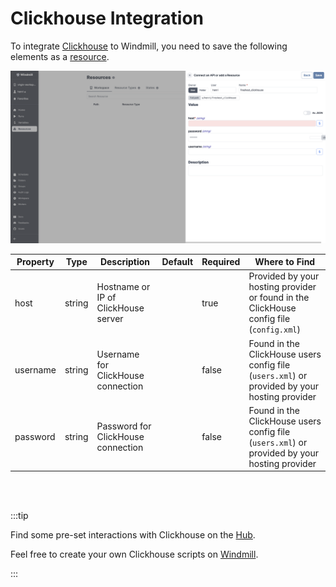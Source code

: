 # Clickhouse Integration

To integrate [Clickhouse](https://clickhouse.com/) to Windmill, you need to save the following elements as a [resource](../core_concepts/3_resources_and_types/index.md).

![Add Clickhouse Resource](../assets/integrations/add-clickhouse.png)

| Property | Type   | Description                         | Default | Required | Where to Find                                                                                |
| -------- | ------ | ----------------------------------- | ------- | -------- | -------------------------------------------------------------------------------------------- |
| host     | string | Hostname or IP of ClickHouse server |         | true     | Provided by your hosting provider or found in the ClickHouse config file (`config.xml`)      |
| username | string | Username for ClickHouse connection  |         | false    | Found in the ClickHouse users config file (`users.xml`) or provided by your hosting provider |
| password | string | Password for ClickHouse connection  |         | false    | Found in the ClickHouse users config file (`users.xml`) or provided by your hosting provider |

<br/><br/>

:::tip

Find some pre-set interactions with Clickhouse on the [Hub](https://hub.windmill.dev/integrations/clickhouse).

Feel free to create your own Clickhouse scripts on [Windmill](../getting_started/00_how_to_use_windmill/index.mdx).

:::
